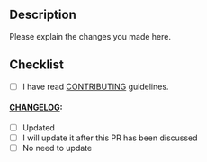 ## Description

Please explain the changes you made here.

## Checklist

- [ ] I have read
[CONTRIBUTING](https://github.com/VSpaceCode/vscode-which-key/blob/master/CONTRIBUTING.md)
guidelines.

#### [CHANGELOG](https://github.com/VSpaceCode/vscode-which-key/blob/master/CHANGELOG.md):

- [ ] Updated
- [ ] I will update it after this PR has been discussed
- [ ] No need to update
